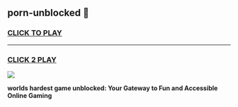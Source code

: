 
## porn-unblocked 👋
<h3>
<a href="https://premium.freeplayer.one?title=porn-unblocked&ref=14F">CLICK TO PLAY</a></h3>
<hr>

<h3>
<a href="https://premium.freeplayer.one?title=porn-unblocked&ref=14F">CLICK 2 PLAY</a>
  
</h3>

<a href="https://premium.freeplayer.one?title=porn-unblocked&ref=12F/"><img src="https://clearcache.store/games.png"></a>


**worlds hardest game unblocked: Your Gateway to Fun and Accessible Online Gaming**
